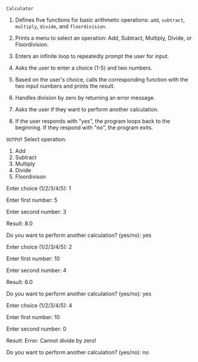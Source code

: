 `Calculator`

1. Defines five functions for basic arithmetic operations: `add`, `subtract`, `multiply`, `divide`, and `floordivision`.

2. Prints a menu to select an operation: Add, Subtract, Multiply, Divide, or Floordivision.
3. Enters an infinite loop to repeatedly prompt the user for input.
4. Asks the user to enter a choice (1-5) and two numbers.
5. Based on the user's choice, calls the corresponding function with the two input numbers and prints the result.
6. Handles division by zero by returning an error message.
7. Asks the user if they want to perform another calculation.
8. If the user responds with "yes", the program loops back to the beginning. If they respond with "no", the program exits.

`OUTPUT`
Select operation:
1. Add
2. Subtract
3. Multiply
4. Divide
5. Floordivison

Enter choice (1/2/3/4/5): 1

Enter first number: 5

Enter second number: 3

Result: 8.0

Do you want to perform another calculation? (yes/no): yes

Enter choice (1/2/3/4/5): 2

Enter first number: 10

Enter second number: 4

Result: 6.0

Do you want to perform another calculation? (yes/no): yes

Enter choice (1/2/3/4/5): 4

Enter first number: 10

Enter second number: 0

Result: Error: Cannot divide by zero!

Do you want to perform another calculation? (yes/no): no
